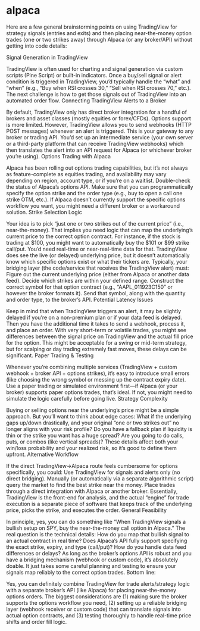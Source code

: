 # alpaca

Here are a few general brainstorming points on using TradingView for strategy signals (entries and exits) and then placing near-the-money option trades (one or two strikes away) through Alpaca (or any broker/API) without getting into code details:

Signal Generation in TradingView

TradingView is often used for charting and signal generation via custom scripts (Pine Script) or built-in indicators.
Once a buy/sell signal or alert condition is triggered in TradingView, you’d typically handle the “what” and “when” (e.g., “Buy when RSI crosses 30,” “Sell when RSI crosses 70,” etc.).
The next challenge is how to get those signals out of TradingView into an automated order flow.
Connecting TradingView Alerts to a Broker

By default, TradingView only has direct broker integration for a handful of brokers and asset classes (mostly equities or forex/CFDs). Options support is more limited.
However, TradingView allows you to send webhooks (HTTP POST messages) whenever an alert is triggered. This is your gateway to any broker or trading API.
You’d set up an intermediate service (your own server or a third-party platform that can receive TradingView webhooks) which then translates the alert into an API request for Alpaca (or whichever broker you’re using).
Options Trading with Alpaca

Alpaca has been rolling out options trading capabilities, but it’s not always as feature-complete as equities trading, and availability may vary depending on region, account type, or if you’re on a waitlist.
Double-check the status of Alpaca’s options API. Make sure that you can programmatically specify the option strike and the order type (e.g., buy to open a call one strike OTM, etc.).
If Alpaca doesn’t currently support the specific options workflow you want, you might need a different broker or a workaround solution.
Strike Selection Logic

Your idea is to pick “just one or two strikes out of the current price” (i.e., near-the-money). That implies you need logic that can map the underlying’s current price to the correct option contract.
For instance, if the stock is trading at $100, you might want to automatically buy the $101 or $99 strike call/put.
You’d need real-time or near-real-time data for that. TradingView does see the live (or delayed) underlying price, but it doesn’t automatically know which specific options exist or what their tickers are.
Typically, your bridging layer (the code/service that receives the TradingView alert) must:
Figure out the current underlying price (either from Alpaca or another data feed).
Decide which strikes are within your defined range.
Construct the correct symbol for that option contract (e.g., “AAPL_011923C150” or however the broker formats it).
Send that symbol, along with the quantity and order type, to the broker’s API.
Potential Latency Issues

Keep in mind that when TradingView triggers an alert, it may be slightly delayed if you’re on a non-premium plan or if your data feed is delayed. Then you have the additional time it takes to send a webhook, process it, and place an order.
With very short-term or volatile trades, you might see differences between the signal price on TradingView and the actual fill price for the option.
This might be acceptable for a swing or mid-term strategy, but for scalping or day trading extremely fast moves, these delays can be significant.
Paper Trading & Testing

Whenever you’re combining multiple services (TradingView + custom webhook + broker API + options strikes), it’s easy to introduce small errors (like choosing the wrong symbol or messing up the contract expiry date).
Use a paper trading or simulated environment first—if Alpaca (or your broker) supports paper options trades, that’s ideal. If not, you might need to simulate the logic carefully before going live.
Strategy Complexity

Buying or selling options near the underlying’s price might be a simple approach. But you’ll want to think about edge cases:
What if the underlying gaps up/down drastically, and your original “one or two strikes out” no longer aligns with your risk profile?
Do you have a fallback plan if liquidity is thin or the strike you want has a huge spread?
Are you going to do calls, puts, or combos (like vertical spreads)?
These details affect both your win/loss probability and your realized risk, so it’s good to define them upfront.
Alternative Workflow

If the direct TradingView→Alpaca route feels cumbersome for options specifically, you could:
Use TradingView for signals and alerts only (no direct bridging).
Manually (or automatically via a separate algorithmic script) query the market to find the best strike near the money.
Place trades through a direct integration with Alpaca or another broker.
Essentially, TradingView is the front-end for analysis, and the actual “engine” for trade execution is a separate piece of software that keeps track of the underlying price, picks the strike, and executes the order.
General Feasibility

In principle, yes, you can do something like “When TradingView signals a bullish setup on SPY, buy the near-the-money call option in Alpaca.”
The real question is the technical details: How do you map that bullish signal to an actual contract in real time? Does Alpaca’s API fully support specifying the exact strike, expiry, and type (call/put)? How do you handle data feed differences or delays?
As long as the broker’s options API is robust and you have a bridging mechanism (webhook or custom code), it’s absolutely doable. It just takes some careful planning and testing to ensure your signals map reliably to the correct option trades.
Bottom line:

Yes, you can definitely combine TradingView for trade alerts/strategy logic with a separate broker’s API (like Alpaca) for placing near-the-money options orders.
The biggest considerations are (1) making sure the broker supports the options workflow you need, (2) setting up a reliable bridging layer (webhook receiver or custom code) that can translate signals into actual option contracts, and (3) testing thoroughly to handle real-time price shifts and order fill logic.